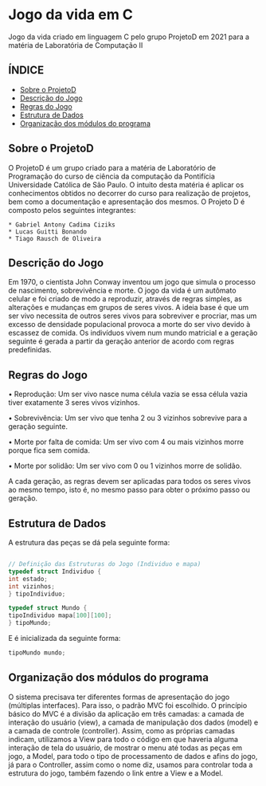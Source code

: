 Jogo da vida em C
===================

Jogo da vida criado em linguagem C pelo grupo ProjetoD em 2021 para a matéria de Laboratória de Computação II

ÍNDICE
-------------
<!--ts-->
   * [Sobre o ProjetoD](#sobre-o-projetoD)
   * [Descrição do Jogo](#descrição-do-jogo)
   * [Regras do Jogo](#regras-do-jogo)
   * [Estrutura de Dados](#estrutura-de-dados)
   * [Organização dos módulos do programa](#organização-dos-módulos-do-programa)
<!--te-->

Sobre o ProjetoD
----------------

O ProjetoD é um grupo criado para a matéria de Laboratório de Programação do curso de ciência da computação da Pontifícia Universidade Católica de São Paulo. O intuito desta matéria é aplicar os conhecimentos obtidos no decorrer do curso para realização de projetos, bem como a documentação e apresentação dos mesmos.
O Projeto D é composto pelos seguintes integrantes:

    * Gabriel Antony Cadima Ciziks
    * Lucas Guitti Bonando
    * Tiago Rausch de Oliveira

Descrição do Jogo
----------------
Em 1970, o cientista John Conway inventou um jogo que simula o processo de nascimento, sobrevivência e morte. O jogo da vida é um autômato celular e foi criado de modo 
a reproduzir, através de regras simples, as alterações e mudanças em grupos de seres vivos. A ideia base é que um ser vivo necessita de outros seres vivos para sobreviver 
e procriar, mas um excesso de densidade populacional provoca a morte do ser vivo devido à escassez de comida. 
Os indivíduos vivem num mundo matricial e a geração seguinte é gerada a partir da geração 
anterior de acordo com regras predefinidas.

Regras do Jogo
--------------

  • Reprodução: Um ser vivo nasce numa célula vazia se essa célula vazia tiver exatamente 3 seres vivos vizinhos. 
  
  • Sobrevivência: Um ser vivo que tenha 2 ou 3 vizinhos sobrevive para a geração seguinte. 
  
  • Morte por falta de comida: Um ser vivo com 4 ou mais vizinhos morre porque fica sem comida. 
  
  • Morte por solidão: Um ser vivo com 0 ou 1 vizinhos morre de solidão.
  
A cada geração, as regras devem ser aplicadas para todos os seres vivos ao mesmo tempo,
isto é, no mesmo passo para obter o próximo passo ou geração. 

Estrutura de Dados
------------------
A estrutura das peças se dá pela seguinte forma:
```c

// Definição das Estruturas do Jogo (Individuo e mapa)
typedef struct Individuo {
int estado;
int vizinhos;
} tipoIndividuo;

typedef struct Mundo {
tipoIndividuo mapa[100][100];
} tipoMundo;
```

E é inicializada da seguinte forma:
```c
tipoMundo mundo;
```

Organização dos módulos do programa
-----------------------------------
O sistema precisava ter diferentes formas de apresentação do jogo (múltiplas interfaces). Para isso, o padrão MVC foi escolhido. O princípio básico do MVC é a divisão da 
aplicação em três camadas: a camada de interação do usuário (view), a camada de manipulação dos dados (model) e a camada de controle (controller). Assim, como as próprias 
camadas indicam, utilizamos a View para todo o código em que haveria alguma interação de tela do usuário, de mostrar o menu até todas as peças em jogo, a Model, para 
todo o tipo de processamento de dados e afins do jogo, já para o Controller, assim como o nome diz, usamos para controlar toda a estrutura do jogo, também fazendo o link 
entre a View e a Model.
